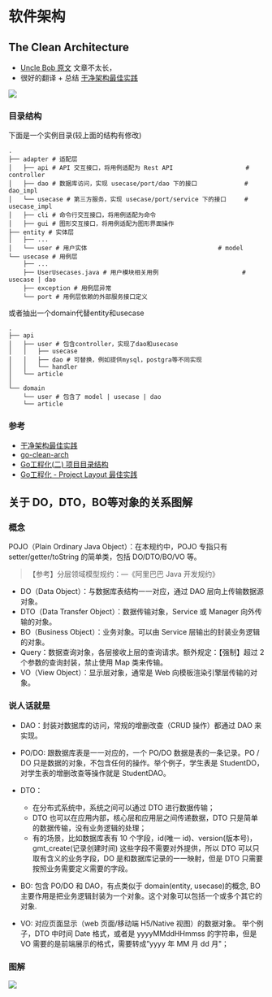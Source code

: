 # 软件架构

## The Clean Architecture
- [Uncle Bob 原文](https://blog.cleancoder.com/uncle-bob/2012/08/13/the-clean-architecture.html)
文章不太长，
- 很好的翻译 + 总结
[干净架构最佳实践](https://blog.jaggerwang.net/clean-architecture-in-practice/)

![](https://trdthg-img-for-md-1306147581.cos.ap-beijing.myqcloud.com/img/202202061150405.png)
### 目录结构
下面是一个实例目录(较上面的结构有修改)
```
.
├── adapter # 适配层
│   ├── api # API 交互接口，将用例适配为 Rest API                    # controller
│   ├── dao # 数据库访问，实现 usecase/port/dao 下的接口             # dao_impl
│   └── usecase # 第三方服务，实现 usecase/port/service 下的接口     # usecase_impl
│   ├── cli # 命令行交互接口，将用例适配为命令
│   ├── gui # 图形交互接口，将用例适配为图形界面操作
├── entity # 实体层
│   ├── ...
│   └── user # 用户实体                                    # model
└── usecase # 用例层
    ├── ...
    ├── UserUsecases.java # 用户模块相关用例                       # usecase | dao
    ├── exception # 用例层异常
    └── port # 用例层依赖的外部服务接口定义
```

或者抽出一个domain代替entity和usecase
```
.
├── api
│   ├── user # 包含controller，实现了dao和usecase
│   │   ├── usecase
│   │   ├── dao # 可替换，例如提供mysql，postgra等不同实现
│   │   └── handler
│   └── article
│
└── domain
    └── user # 包含了 model | usecase | dao
    └── article
```

### 参考
- [干净架构最佳实践](https://blog.jaggerwang.net/clean-architecture-in-practice/)
- [go-clean-arch](https://github.com/bxcodec/go-clean-arch)
- [Go工程化(二) 项目目录结构](https://lailin.xyz/post/go-training-week4-project-layout.html)
- [Go工程化 - Project Layout 最佳实践](https://go-kratos.dev/blog/go-project-layout/)

## 关于 DO，DTO，BO等对象的关系图解

### 概念
POJO（Plain Ordinary Java Object）：在本规约中，POJO 专指只有 setter/getter/toString 的简单类，包括 DO/DTO/BO/VO 等。

>【参考】分层领域模型规约：—《阿里巴巴 Java 开发规约》
- DO（Data Object）：与数据库表结构一一对应，通过 DAO 层向上传输数据源对象。
- DTO（Data Transfer Object）：数据传输对象，Service 或 Manager 向外传输的对象。
- BO（Business Object）：业务对象。可以由 Service 层输出的封装业务逻辑的对象。
- Query：数据查询对象，各层接收上层的查询请求。额外规定：【强制】超过 2 个参数的查询封装，禁止使用 Map 类来传输。
- VO（View Object）：显示层对象，通常是 Web 向模板渲染引擎层传输的对象。

### 说人话就是

- DAO：封装对数据库的访问，常规的增删改查（CRUD 操作）都通过 DAO 来实现。

- PO/DO: 跟数据库表是一一对应的，一个 PO/DO 数据是表的一条记录。PO / DO 只是数据的对象，不包含任何的操作。举个例子，学生表是 StudentDO，对学生表的增删改查等操作就是 StudentDAO。

- DTO：
    - 在分布式系统中，系统之间可以通过 DTO 进行数据传输；
    - DTO 也可以在应用内部，核心层和应用层之间传递数据，DTO 只是简单的数据传输，没有业务逻辑的处理；
    - 有的场景，比如数据库表有 10 个字段，id(唯一 id)、version(版本号)，gmt_create(记录创建时间) 这些字段不需要对外提供，所以 DTO 可以只取有含义的业务字段，DO 是和数据库记录的一一映射，但是 DTO 只需要按照业务需要定义需要的字段。

- BO: 包含 PO/DO 和 DAO，有点类似于 domain(entity, usecase)的概念, BO 主要作用是把业务逻辑封装为一个对象。这个对象可以包括一个或多个其它的对象.

- VO: 对应页面显示（web 页面/移动端 H5/Native 视图）的数据对象。
举个例子，DTO 中时间 Date 格式，或者是 yyyyMMddHHmmss 的字符串，但是 VO 需要的是前端展示的格式，需要转成”yyyy 年 MM 月 dd 月"；

### 图解
![](https://trdthg-img-for-md-1306147581.cos.ap-beijing.myqcloud.com/img/202202061126981.png)
